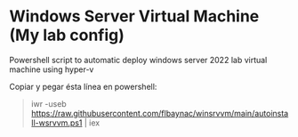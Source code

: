 # Windows Server Virtual Machine (My lab config)

Powershell script to automatic deploy windows server 2022 lab virtual machine using hyper-v

Copiar y pegar ésta línea en powershell:

> iwr -useb https://raw.githubusercontent.com/flbaynac/winsrvvm/main/autoinstall-wsrvvm.ps1 | iex
